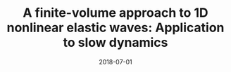 ---
title: "A finite-volume approach to 1D nonlinear elastic waves: Application to slow dynamics"
collection: publications
permalink: /publication/2018-07-01-aaua
date: 2018-07-01
venue: 'Acta Acustica united with Acustica'
paperurl: 'https://doi.org/10.3813/AAA.919197'
citation: 'H. Berjamin, B. Lombard, G. Chiavassa, N. Favrie (2017). &quot;A finite-volume approach to 1D nonlinear elastic waves: Application to slow dynamics&quot; <i>Acta Acustica united with Acustica</i> 104(4), 561-570.'
doi: 10.3813/AAA.919197
---
